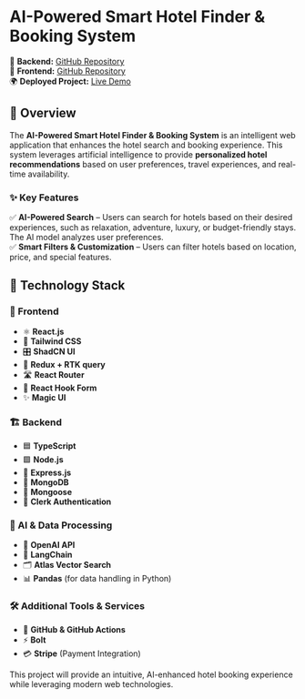 # AI-Powered Smart Hotel Finder & Booking System  

📌 **Backend:** [GitHub Repository](https://github.com/EMNIPUN/ai-powerd-hotel-booking-system-backend)  
📌 **Frontend:** [GitHub Repository](https://github.com/EMNIPUN/ai-powerd-hotel-booking-system-frontend)  
🌍 **Deployed Project:** [Live Demo](https://ai-powerd-hotel-booking-system-frontend.vercel.app/)


## 🎯 Overview  
The **AI-Powered Smart Hotel Finder & Booking System** is an intelligent web application that enhances the hotel search and booking experience. This system leverages artificial intelligence to provide **personalized hotel recommendations** based on user preferences, travel experiences, and real-time availability.  

### ✨ Key Features  
✅ **AI-Powered Search** – Users can search for hotels based on their desired experiences, such as relaxation, adventure, luxury, or budget-friendly stays. The AI model analyzes user preferences.  
✅ **Smart Filters & Customization** – Users can filter hotels based on location, price, and special features.  

## 🚀 Technology Stack  

### 🎨 Frontend  
- ⚛️ **React.js**  
- 🎨 **Tailwind CSS**  
- 🎛️ **ShadCN UI**  
- 🔄 **Redux + RTK query**  
- 🛣 **React Router**  
- 📝 **React Hook Form**  
- ✨ **Magic UI**  

### 🏗 Backend  
- 🟦 **TypeScript**  
- 🟩 **Node.js**  
- 🚀 **Express.js**  
- 🍃 **MongoDB**  
- 📜 **Mongoose**  
- 🔐 **Clerk Authentication**  

### 🤖 AI & Data Processing  
- 🧠 **OpenAI API**  
- 🔗 **LangChain**  
- 🗂 **Atlas Vector Search**  
- 📊 **Pandas** (for data handling in Python)  

### 🛠 Additional Tools & Services  

- 🐙 **GitHub & GitHub Actions**  
- ⚡ **Bolt**  
- 💳 **Stripe** (Payment Integration)  

This project will provide an intuitive, AI-enhanced hotel booking experience while leveraging modern web technologies.  
